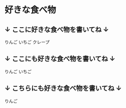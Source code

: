 # 好きな食べ物

## ↓ ここに好きな食べ物を書いてね ↓

りんご
いちご
クレープ

## ↓ ここにも好きな食べ物を書いてね ↓

りんご
いちご

## ↓ こちらにも好きな食べ物を書いてね ↓

りんご
